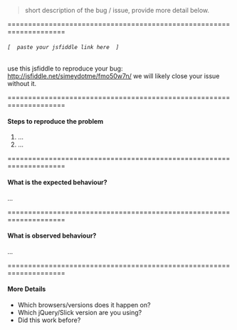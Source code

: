 
> short description of the bug / issue, provide more detail below.

====================================================================


###### `[  paste your jsfiddle link here  ]`

use this jsfiddle to reproduce your bug:
http://jsfiddle.net/simeydotme/fmo50w7n/
we will likely close your issue without it.


====================================================================


#### Steps to reproduce the problem

1. ...
2. ...


====================================================================


#### What is the expected behaviour?

...


====================================================================


#### What is observed behaviour?

...


====================================================================


#### More Details

- Which browsers/versions does it happen on?
- Which jQuery/Slick version are you using?
- Did this work before?



